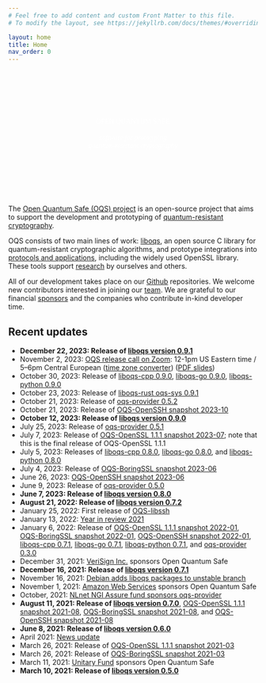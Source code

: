 ```yaml
---
# Feel free to add content and custom Front Matter to this file.
# To modify the layout, see https://jekyllrb.com/docs/themes/#overriding-theme-defaults

layout: home
title: Home
nav_order: 0
---
```


<div style="background-image: url('{{site.baseurl}}/img/header-bg.jpg'); background-size: cover; color: white; text-align: center; padding-top: 6rem; padding-bottom: 6rem;">
<div class="fs-10 fw-700" style="color: white; font-family: 'Montserrat'; text-transform: uppercase;">Open Quantum Safe</div>
<br />
<div class="fs-6" style="color: white; font-family: 'Droid Serif';"><i>software for prototyping <br> quantum-resistant cryptography</i></div>
</div>

The [Open Quantum Safe (OQS) project](about) is an open-source project that aims to support the development and prototyping of [quantum-resistant cryptography](post-quantum-crypto).

OQS consists of two main lines of work: [liboqs](liboqs), an open source C library for quantum-resistant cryptographic algorithms, and prototype integrations into [protocols and applications](applications), including the widely used OpenSSL library.  These tools support [research](research) by ourselves and others.

All of our development takes place on our [Github](https://github.com/open-quantum-safe) repositories.  We welcome new contributors interested in joining our [team](team).  We are grateful to our financial [sponsors](sponsors) and the companies who contribute in-kind developer time.

## Recent updates

- <b>December 22, 2023: Release of [liboqs version 0.9.1](https://github.com/open-quantum-safe/liboqs/releases/tag/0.9.1)</b>
- November 2, 2023: [OQS release call on Zoom](https://uwaterloo.zoom.us/j/98288698086): 12-1pm US Eastern time / 5–6pm Central European ([time zone converter](https://www.timeanddate.com/worldclock/fixedtime.html?msg=OQS+release+call&iso=20231102T12&p1=1203&ah=1)) ([PDF slides](news/release-call-slides-2023-11-02.pdf))
- October 30, 2023: Release of [liboqs-cpp 0.9.0](https://github.com/open-quantum-safe/liboqs-cpp/releases/tag/0.9.0), [liboqs-go 0.9.0](https://github.com/open-quantum-safe/liboqs-go/releases/tag/0.9.0), [liboqs-python 0.9.0](https://github.com/open-quantum-safe/liboqs-python/releases/tag/0.9.0)
- October 23, 2023: Release of [liboqs-rust oqs-sys 0.9.1](https://github.com/open-quantum-safe/liboqs-rust/releases/tag/oqs-sys-v0.9.1)
- October 21, 2023: Release of [oqs-provider 0.5.2](https://github.com/open-quantum-safe/oqs-provider/releases/tag/0.5.2)
- October 21, 2023: Release of [OQS-OpenSSH snapshot 2023-10](https://github.com/open-quantum-safe/openssh/releases/tag/OQS-OpenSSH-snapshot-2023-10)
- <b>October 12, 2023: Release of [liboqs version 0.9.0](https://github.com/open-quantum-safe/liboqs/releases/tag/0.9.0)</b>
- July 25, 2023: Release of [oqs-provider 0.5.1](https://github.com/open-quantum-safe/oqs-provider/releases/tag/0.5.1)
- July 7, 2023: Release of [OQS-OpenSSL 1.1.1 snapshot 2023-07](https://github.com/open-quantum-safe/openssl/releases/tag/OQS-OpenSSL_1_1_1-stable-snapshot-2023-07); note that this is the final release of OQS-OpenSSL 1.1.1
- July 5, 2023: Releases of [liboqs-cpp 0.8.0](https://github.com/open-quantum-safe/liboqs-cpp/releases/tag/0.8.0), [liboqs-go 0.8.0](https://github.com/open-quantum-safe/liboqs-go/releases/tag/0.8.0), and [liboqs-python 0.8.0](https://github.com/open-quantum-safe/liboqs-python/releases/tag/0.8.0)
- July 4, 2023: Release of [OQS-BoringSSL snapshot 2023-06](https://github.com/open-quantum-safe/boringssl/releases/tag/OQS-BoringSSL-snapshot-2023-06)
- June 26, 2023: [OQS-OpenSSH snapshot 2023-06](https://github.com/open-quantum-safe/openssh/releases/tag/OQS-OpenSSH-snapshot-2023-06)
- June 9, 2023: Release of [oqs-provider 0.5.0](https://github.com/open-quantum-safe/oqs-provider/releases/tag/0.5.0)
- <b>June 7, 2023: Release of [liboqs version 0.8.0](https://github.com/open-quantum-safe/liboqs/releases/tag/0.8.0)</b>
- <b>August 21, 2022: Release of [liboqs version 0.7.2](https://github.com/open-quantum-safe/liboqs/releases/tag/0.7.2)</b>
- January 25, 2022: First release of [OQS-libssh](https://github.com/open-quantum-safe/libssh/releases/tag/OQS-libssh-snapshot-2022-01)
- January 13, 2022: [Year in review 2021](news/year-in-review-2021)
- January 6, 2022: Release of [OQS-OpenSSL 1.1.1 snapshot 2022-01](https://github.com/open-quantum-safe/openssl/releases/tag/OQS-OpenSSL_1_1_1-stable-snapshot-2022-01), [OQS-BoringSSL snapshot 2022-01](https://github.com/open-quantum-safe/boringssl/releases/tag/OQS-BoringSSL-snapshot-2022-01), [OQS-OpenSSH snapshot 2022-01](https://github.com/open-quantum-safe/openssh/releases/tag/OQS-OpenSSH-snapshot-2022-01), [liboqs-cpp 0.7.1](https://github.com/open-quantum-safe/liboqs-cpp/releases/tag/0.7.1), [liboqs-go 0.7.1](https://github.com/open-quantum-safe/liboqs-go/releases/tag/0.7.1), [liboqs-python 0.7.1](https://github.com/open-quantum-safe/liboqs-python/releases/tag/0.7.1), and [oqs-provider 0.3.0](https://github.com/open-quantum-safe/oqs-provider/releases/tag/0.3.0)
- December 31, 2021: [VeriSign Inc.](https://verisign.com/) sponsors Open Quantum Safe
- <b>December 16, 2021: Release of [liboqs version 0.7.1](https://github.com/open-quantum-safe/liboqs/releases/tag/0.7.1)</b>
- November 16, 2021: [Debian adds liboqs packages to unstable branch](https://tracker.debian.org/pkg/liboqs)
- November 1, 2021: [Amazon Web Services](https://aws.amazon.com/) sponsors Open Quantum Safe
- October, 2021: [NLnet NGI Assure fund sponsors oqs-provider](https://nlnet.nl/project/oqsprovider/)
- <b>August 11, 2021: Release of [liboqs version 0.7.0](https://github.com/open-quantum-safe/liboqs/releases/tag/0.7.0)</b>, [OQS-OpenSSL 1.1.1 snapshot 2021-08](https://github.com/open-quantum-safe/openssl/releases/tag/OQS-OpenSSL_1_1_1-stable-snapshot-2021-08), [OQS-BoringSSL snapshot 2021-08](https://github.com/open-quantum-safe/boringssl/releases/tag/OQS-BoringSSL-snapshot-2021-08), and [OQS-OpenSSH snapshot 2021-08](https://github.com/open-quantum-safe/openssh/releases/tag/OQS-OpenSSH-snapshot-2021-08)
- <b>June 8, 2021: Release of [liboqs version 0.6.0](https://github.com/open-quantum-safe/liboqs/releases/tag/0.6.0)</b>
- April 2021: [News update](news/update-april-2021)
- March 26, 2021: Release of [OQS-OpenSSL 1.1.1 snapshot 2021-03](https://github.com/open-quantum-safe/openssl/releases/tag/OQS-OpenSSL_1_1_1-stable-snapshot-2021-03)
- March 26, 2021: Release of [OQS-BoringSSL snapshot 2021-03](https://github.com/open-quantum-safe/boringssl/releases/tag/OQS-BoringSSL-snapshot-2021-03)
- March 11, 2021: [Unitary Fund](https://unitary.fund) sponsors Open Quantum Safe
- <b>March 10, 2021: Release of [liboqs version 0.5.0](https://github.com/open-quantum-safe/liboqs/releases/tag/0.5.0)</b>
